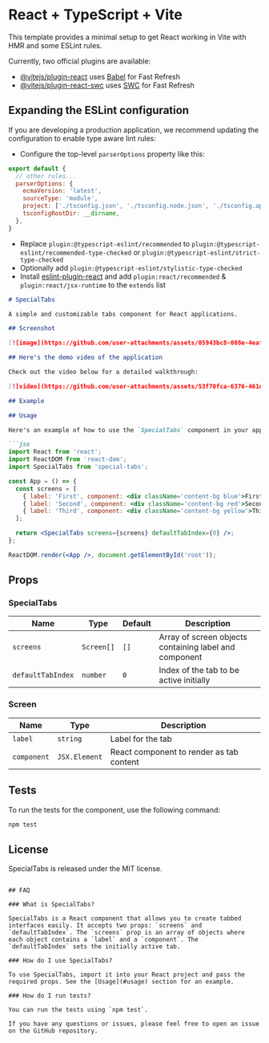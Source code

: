 # React + TypeScript + Vite

This template provides a minimal setup to get React working in Vite with HMR and some ESLint rules.

Currently, two official plugins are available:

- [@vitejs/plugin-react](https://github.com/vitejs/vite-plugin-react/blob/main/packages/plugin-react/README.md) uses [Babel](https://babeljs.io/) for Fast Refresh
- [@vitejs/plugin-react-swc](https://github.com/vitejs/vite-plugin-react-swc) uses [SWC](https://swc.rs/) for Fast Refresh

## Expanding the ESLint configuration

If you are developing a production application, we recommend updating the configuration to enable type aware lint rules:

- Configure the top-level `parserOptions` property like this:

```js
export default {
  // other rules...
  parserOptions: {
    ecmaVersion: 'latest',
    sourceType: 'module',
    project: ['./tsconfig.json', './tsconfig.node.json', './tsconfig.app.json'],
    tsconfigRootDir: __dirname,
  },
}
```

- Replace `plugin:@typescript-eslint/recommended` to `plugin:@typescript-eslint/recommended-type-checked` or `plugin:@typescript-eslint/strict-type-checked`
- Optionally add `plugin:@typescript-eslint/stylistic-type-checked`
- Install [eslint-plugin-react](https://github.com/jsx-eslint/eslint-plugin-react) and add `plugin:react/recommended` & `plugin:react/jsx-runtime` to the `extends` list

```markdown
# SpecialTabs

A simple and customizable tabs component for React applications.

## Screenshot

[![image](https://github.com/user-attachments/assets/05943bc8-008e-4eaf-941a-ce7c54a7d383)](https://github.com/user-attachments/assets/05943bc8-008e-4eaf-941a-ce7c54a7d383)

## Here's the demo video of the application

Check out the video below for a detailed walkthrough:

[![video](https://github.com/user-attachments/assets/53f70fca-6376-461e-b044-0af34f9fc2ea)](https://github.com/user-attachments/assets/53f70fca-6376-461e-b044-0af34f9fc2ea)

## Example

## Usage

Here's an example of how to use the `SpecialTabs` component in your application:

```jsx
import React from 'react';
import ReactDOM from 'react-dom';
import SpecialTabs from 'special-tabs';

const App = () => {
  const screens = [
    { label: 'First', component: <div className='content-bg blue'>First Tab Content</div> },
    { label: 'Second', component: <div className='content-bg red'>Second Tab Content</div> },
    { label: 'Third', component: <div className='content-bg yellow'>Third Tab Content</div> },
  ];

  return <SpecialTabs screens={screens} defaultTabIndex={0} />;
};

ReactDOM.render(<App />, document.getElementById('root'));
```

## Props

### SpecialTabs

| Name             | Type          | Default | Description                                      |
|------------------|---------------|---------|--------------------------------------------------|
| `screens`        | `Screen[]`    | `[]`    | Array of screen objects containing label and component |
| `defaultTabIndex`| `number`      | `0`     | Index of the tab to be active initially           |

### Screen

| Name        | Type           | Description                        |
|-------------|----------------|------------------------------------|
| `label`     | `string`       | Label for the tab                  |
| `component` | `JSX.Element`  | React component to render as tab content |

## Tests

To run the tests for the component, use the following command:

```bash
npm test
```

## License

SpecialTabs is released under the MIT license.
```

## FAQ

### What is SpecialTabs?

SpecialTabs is a React component that allows you to create tabbed interfaces easily. It accepts two props: `screens` and `defaultTabIndex`. The `screens` prop is an array of objects where each object contains a `label` and a `component`. The `defaultTabIndex` sets the initially active tab.

### How do I use SpecialTabs?

To use SpecialTabs, import it into your React project and pass the required props. See the [Usage](#usage) section for an example.

### How do I run tests?

You can run the tests using `npm test`.

If you have any questions or issues, please feel free to open an issue on the GitHub repository.
```

